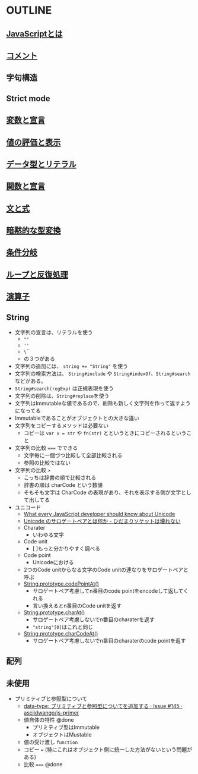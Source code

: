 # OUTLINE

## [JavaScriptとは](./basic/introduction/README.md)
## [コメント](./basic/comments/README.md)
## 字句構造
## Strict mode
## [変数と宣言](./basic/variables/README.md)
## [値の評価と表示](./basic/read-eval-print/README.md)
## [データ型とリテラル](./basic/data-type/README.md)
## [関数と宣言](./basic/function-method/README.md)
## [文と式](./basic/statement-expression/README.md)
## [暗黙的な型変換](./basic/implicit-coercion/README.md)
## [条件分岐](./basic/condition/README.md)
## [ループと反復処理](./basic/loop/README.md)
## [演算子](./basic/operator/README.md)
## String
- 文字列の宣言は、リテラルを使う
	- `""`
	- `''`
	- `\`\``
	- の３つがある
- 文字列の追加には、 `string += "String"` を使う
- 文字列の検索方法は、 `String#include` や `String#indexOf`、`String#search`などがある。
- `String#search(regExp)` は正規表現を使う
- 文字列の削除は、`String#replace`を使う
- 文字列はImmutableな値であるので、削除も新しく文字列を作って返すようになってる
- Immutableであることがオブジェクトとの大きな違い
- 文字列をコピーするメソッドは必要ない
	- コピーは `var x = str` や `fn(str)` とというときにコピーされるということ
- 文字列の比較 `===` でできる
	- 文字毎に一個づつ比較して全部比較される
	- 参照の比較ではない
- 文字列の比較 `>`
	- こっちは辞書の順で比較される
	- 辞書の順は charCode という数値
	- そもそも文字は CharCode の表現があり、それを表示する側が文字として出してる
- ユニコード
	- [What every JavaScript developer should know about Unicode](https://rainsoft.io/what-every-javascript-developer-should-know-about-unicode/)
	- [Unicode のサロゲートペアとは何か - ひだまりソケットは壊れない](http://vividcode.hatenablog.com/entry/unicode/surrogate-pair)
	- Charater
		- いわゆる文字
	- Code unit
		- [ ]もっと分かりやすく調べる
	- Code point
		- Unicodeにおける
	- 2つのCode unitからなる文字のCode unitの連なりをサロゲートペアと呼ぶ
	- [String.prototype.codePointAt()](https://developer.mozilla.org/ja/docs/Web/JavaScript/Reference/Global_Objects/String/codePointAt "String.prototype.codePointAt()")
		- サロゲートペア考慮してn番目のcode pointをencodeして返してくれる
		- 言い換えるとn番目のCode unitを返す
	- [String.prototype.charAt()](https://developer.mozilla.org/ja/docs/Web/JavaScript/Reference/Global_Objects/String/charAt "String.prototype.charAt()")
		- サロゲートペア考慮しないでn番目のcharaterを返す
		- `"string"[0]`はこれと同じ
	- [String.prototype.charCodeAt()](https://developer.mozilla.org/ja/docs/Web/JavaScript/Reference/Global_Objects/String/charCodeAt "String.prototype.charCodeAt()")
		- サロゲートペア考慮しないでn番目のcharaterのcode pointを返す
## 配列 
## 未使用
- プリミティブと参照型について
	- [data-type: プリミティブと参照型についてを追加する · Issue #145 · asciidwango/js-primer](https://github.com/asciidwango/js-primer/issues/145 "data-type: プリミティブと参照型についてを追加する · Issue #145 · asciidwango/js-primer")
	- 値自体の特性 @done
		- プリミティブ型はImmutable
		- オブジェクトはMustable
	- 値の受け渡し `function`
	- コピー `=` (特にこれはオブジェクト側に統一した方法がないという問題がある)
	- 比較 `===` @done